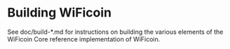 Building WiFicoin
================

See doc/build-*.md for instructions on building the various
elements of the WiFicoin Core reference implementation of WiFicoin.
